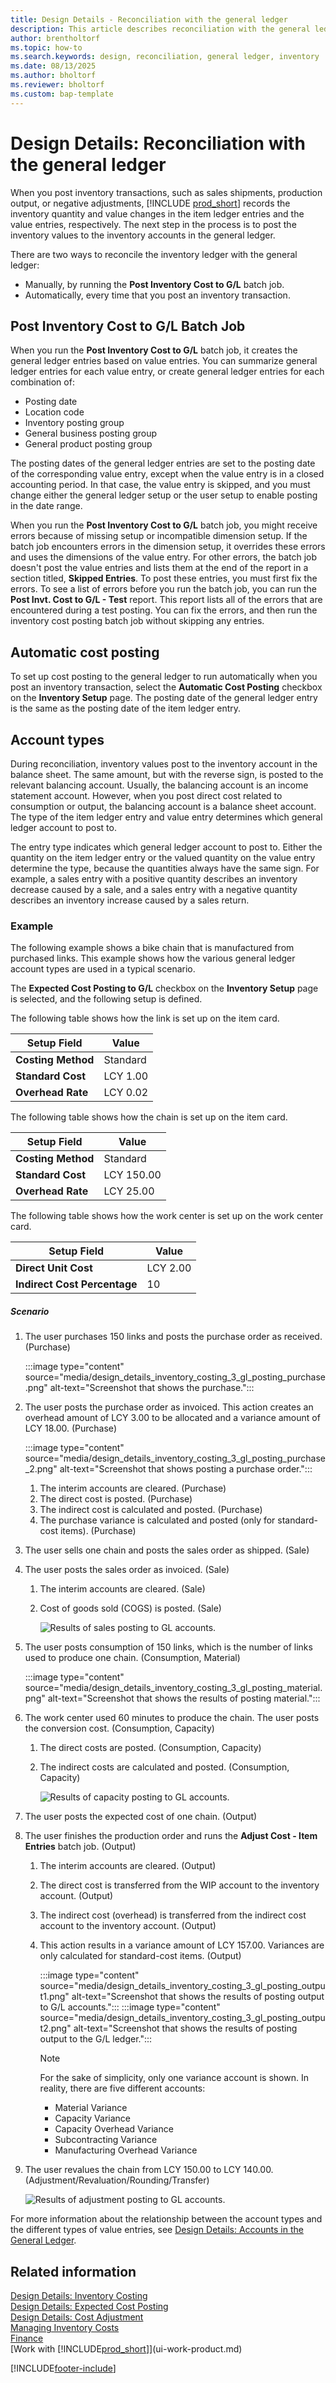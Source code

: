 ```yaml
---
title: Design Details - Reconciliation with the general ledger
description: This article describes reconciliation with the general ledger when you post inventory transactions, such as sales shipments, production output, or negative adjustments.
author: brentholtorf
ms.topic: how-to
ms.search.keywords: design, reconciliation, general ledger, inventory
ms.date: 08/13/2025
ms.author: bholtorf
ms.reviewer: bholtorf
ms.custom: bap-template
---
```

# Design Details: Reconciliation with the general ledger

When you post inventory transactions, such as sales shipments, production output, or negative adjustments, [!INCLUDE [prod_short](includes/prod_short.md)] records the inventory quantity and value changes in the item ledger entries and the value entries, respectively. The next step in the process is to post the inventory values to the inventory accounts in the general ledger.  

There are two ways to reconcile the inventory ledger with the general ledger:  

* Manually, by running the **Post Inventory Cost to G/L** batch job.  
* Automatically, every time that you post an inventory transaction.  

## Post Inventory Cost to G/L Batch Job  

When you run the **Post Inventory Cost to G/L** batch job, it creates the general ledger entries based on value entries. You can summarize general ledger entries for each value entry, or create general ledger entries for each combination of:

* Posting date
* Location code
* Inventory posting group
* General business posting group
* General product posting group

The posting dates of the general ledger entries are set to the posting date of the corresponding value entry, except when the value entry is in a closed accounting period. In that case, the value entry is skipped, and you must change either the general ledger setup or the user setup to enable posting in the date range.  

When you run the **Post Inventory Cost to G/L** batch job, you might receive errors because of missing setup or incompatible dimension setup. If the batch job encounters errors in the dimension setup, it overrides these errors and uses the dimensions of the value entry. For other errors, the batch job doesn't post the value entries and lists them at the end of the report in a section titled, **Skipped Entries**. To post these entries, you must first fix the errors. To see a list of errors before you run the batch job, you can run the **Post Invt. Cost to G/L - Test** report. This report lists all of the errors that are encountered during a test posting. You can fix the errors, and then run the inventory cost posting batch job without skipping any entries.  

## Automatic cost posting  

To set up cost posting to the general ledger to run automatically when you post an inventory transaction, select the **Automatic Cost Posting** checkbox on the **Inventory Setup** page. The posting date of the general ledger entry is the same as the posting date of the item ledger entry.  

## Account types  

During reconciliation, inventory values post to the inventory account in the balance sheet. The same amount, but with the reverse sign, is posted to the relevant balancing account. Usually, the balancing account is an income statement account. However, when you post direct cost related to consumption or output, the balancing account is a balance sheet account. The type of the item ledger entry and value entry determines which general ledger account to post to.  

The entry type indicates which general ledger account to post to. Either the quantity on the item ledger entry or the valued quantity on the value entry determine the type, because the quantities always have the same sign. For example, a sales entry with a positive quantity describes an inventory decrease caused by a sale, and a sales entry with a negative quantity describes an inventory increase caused by a sales return.  

### Example  

The following example shows a bike chain that is manufactured from purchased links. This example shows how the various general ledger account types are used in a typical scenario.  

The **Expected Cost Posting to G/L** checkbox on the **Inventory Setup** page is selected, and the following setup is defined.  

The following table shows how the link is set up on the item card.  

|Setup Field|Value|  
|-----------------|-----------|  
|**Costing Method**|Standard|  
|**Standard Cost**|LCY 1.00|  
|**Overhead Rate**|LCY 0.02|  

The following table shows how the chain is set up on the item card.  

|Setup Field|Value|  
|-----------------|-----------|  
|**Costing Method**|Standard|  
|**Standard Cost**|LCY 150.00|  
|**Overhead Rate**|LCY 25.00|  

The following table shows how the work center is set up on the work center card.  

|Setup Field|Value|  
|-----------------|-----------|  
|**Direct Unit Cost**|LCY 2.00|  
|**Indirect Cost Percentage**|10|  

##### Scenario  

1. The user purchases 150 links and posts the purchase order as received. (Purchase)  

    :::image type="content" source="media/design_details_inventory_costing_3_gl_posting_purchase.png" alt-text="Screenshot that shows the purchase.":::
2. The user posts the purchase order as invoiced. This action creates an overhead amount of LCY 3.00 to be allocated and a variance amount of LCY 18.00. (Purchase)  

    :::image type="content" source="media/design_details_inventory_costing_3_gl_posting_purchase_2.png" alt-text="Screenshot that shows posting a purchase order.":::

    1. The interim accounts are cleared. (Purchase)  
    2. The direct cost is posted. (Purchase)  
    3. The indirect cost is calculated and posted. (Purchase)  
    4. The purchase variance is calculated and posted (only for standard-cost items). (Purchase)  
3. The user sells one chain and posts the sales order as shipped. (Sale)  
4. The user posts the sales order as invoiced. (Sale)  

    1. The interim accounts are cleared. (Sale)  
    2. Cost of goods sold (COGS) is posted. (Sale)  

        ![Results of sales posting to GL accounts.](media/design_details_inventory_costing_3_gl_posting_sales.png "Results of sales posting to GL accounts")  
5. The user posts consumption of 150 links, which is the number of links used to produce one chain. (Consumption, Material)  

    :::image type="content" source="media/design_details_inventory_costing_3_gl_posting_material.png" alt-text="Screenshot that shows the results of posting material."::: 
6. The work center used 60 minutes to produce the chain. The user posts the conversion cost. (Consumption, Capacity)  

    1. The direct costs are posted. (Consumption, Capacity)  
    2. The indirect costs are calculated and posted. (Consumption, Capacity)  

        ![Results of capacity posting to GL accounts.](media/design_details_inventory_costing_3_gl_posting_capacity.png "Results of capacity posting to GL accounts")  
7. The user posts the expected cost of one chain. (Output)  
8. The user finishes the production order and runs the **Adjust Cost - Item Entries** batch job. (Output)  

    1. The interim accounts are cleared. (Output)  
    2. The direct cost is transferred from the WIP account to the inventory account. (Output)  
    3. The indirect cost (overhead) is transferred from the indirect cost account to the inventory account. (Output)  
    4. This action results in a variance amount of LCY 157.00. Variances are only calculated for standard-cost items. (Output)  

        :::image type="content" source="media/design_details_inventory_costing_3_gl_posting_output1.png" alt-text="Screenshot that shows the results of posting output to G/L accounts.":::
        :::image type="content" source="media/design_details_inventory_costing_3_gl_posting_output2.png" alt-text="Screenshot that shows the results of posting output to the G/L ledger.":::

        > [!NOTE]  
        > For the sake of simplicity, only one variance account is shown. In reality, there are five different accounts:  
        > 
        >  * Material Variance  
        >  * Capacity Variance  
        >  * Capacity Overhead Variance  
        >  * Subcontracting Variance  
        >  * Manufacturing Overhead Variance  

9. The user revalues the chain from LCY 150.00 to LCY 140.00. (Adjustment/Revaluation/Rounding/Transfer)  

    ![Results of adjustment posting to GL accounts.](media/design_details_inventory_costing_3_gl_posting_adjustment.png "Results of adjustment posting to GL accounts")  

For more information about the relationship between the account types and the different types of value entries, see [Design Details: Accounts in the General Ledger](design-details-accounts-in-the-general-ledger.md).  

## Related information

[Design Details: Inventory Costing](design-details-inventory-costing.md)  
[Design Details: Expected Cost Posting](design-details-expected-cost-posting.md)  
[Design Details: Cost Adjustment](design-details-cost-adjustment.md)  
[Managing Inventory Costs](finance-manage-inventory-costs.md)  
[Finance](finance.md)  
[Work with [!INCLUDE[prod_short](includes/prod_short.md)]](ui-work-product.md)  

[!INCLUDE[footer-include](includes/footer-banner.md)]
